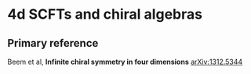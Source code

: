 # 4d SCFTs and chiral algebras

## Primary reference
Beem et al, __Infinite chiral symmetry in four dimensions__ [arXiv:1312.5344](https://arxiv.org/abs/1312.5344)


